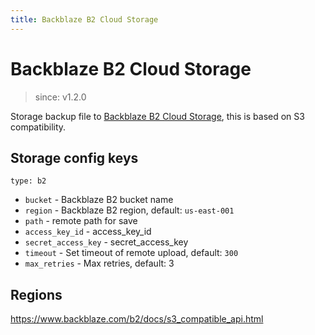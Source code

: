 ```yaml
---
title: Backblaze B2 Cloud Storage
---
```


# Backblaze B2 Cloud Storage

> since: v1.2.0

Storage backup file to [Backblaze B2 Cloud Storage](https://www.backblaze.com/b2), this is based on S3 compatibility.

## Storage config keys

`type: b2`

- `bucket` - Backblaze B2 bucket name
- `region` - Backblaze B2 region, default: `us-east-001`
- `path` - remote path for save
- `access_key_id` - access_key_id
- `secret_access_key` - secret_access_key
- `timeout` - Set timeout of remote upload, default: `300`
- `max_retries` - Max retries, default: 3

## Regions

https://www.backblaze.com/b2/docs/s3_compatible_api.html
